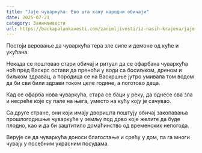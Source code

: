```yaml
---
title: "Јаје чуваркућа: Ево шта кажу народни обичаји"
date: 2025-07-21
category: Занимљивости
url: https://backapalankavesti.com/zanimljivosti/iz-nasih-krajeva/jaje-cuvarkuca-kazu-narodni-obicaji-uskrs3/
---
```


Постоји веровање да чуваркућа тера зле силе и демоне од куће и укућана.

Некада се поштовао стари обичај и ритуал да се офарбана чуваркућа ноћ пред Васкрс остави да преноћи у води са босиљком, дреном и биљком здравац, а породица се на Васкршње јутро умивала том водом да би сви били здрави током целе године, а поготово деца.

Кад се офарба нова чуваркућа, стара се баци у реку, да однесе сва зла и несреће које су пале на њега, уместо на кућу коју је сачувао.

Са друге стране, они који имају дворишта поштују обичај закопавања прошлогодишње чуваркуће у земљу под дрво које желите да буде плодно, као и да би заштитило домаћинство од временских непогода.

Верује се да чуваркућа доноси благостање и срећу у дом, па га многи чувају у посебним украсним посудама.
